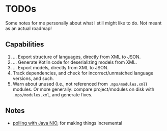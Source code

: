 # TODOs

Some notes for me personally about what I still might like to do.
Not meant as an actual roadmap!


## Capabilities

1. ... Export structure of languages, directly from XML to JSON.
1. ... Generate Kotlin code for deserializing models from XML.
1. ... Export models, directly from XML to JSON.
1. Track dependencies, and check for incorrect/unmatched language versions, and such.
1. Warn about unused (i.e., not referenced from `.mps/modules.xml`) modules.
    Or more generally: compare project/modules on disk with `.mps/modules.xml`, and generate fixes.


## Notes

* [polling with Java NIO](https://dzone.com/articles/event-driven-architecture-over-polling-architecture), for making things incremental

